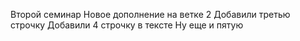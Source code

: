 Второй семинар
Новое дополнение на ветке 2
Добавили третью строчку
Добавили 4 строчку в тексте
Ну еще и пятую
